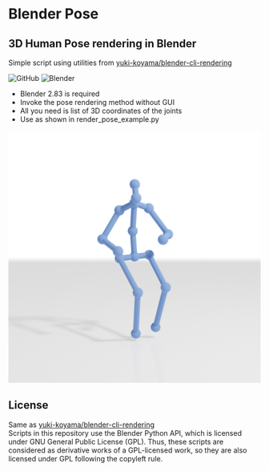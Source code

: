 # Blender Pose 
## 3D Human Pose rendering in Blender
Simple script using utilities from [yuki-koyama/blender-cli-rendering](https://github.com/yuki-koyama/blender-cli-rendering)

![GitHub](https://img.shields.io/github/license/yuki-koyama/blender-cli-rendering)
![Blender](https://img.shields.io/badge/blender-2.83-brightgreen)

- Blender 2.83 is required
- Invoke the pose rendering method without GUI
- All you need is list of 3D coordinates of the joints
- Use as shown in render_pose_example.py

<img src="output/pose0001.png">

## License
Same as [yuki-koyama/blender-cli-rendering](https://github.com/yuki-koyama/blender-cli-rendering)  
Scripts in this repository use the Blender Python API, which is licensed under GNU General Public License (GPL). Thus, these scripts are considered as derivative works of a GPL-licensed work, so they are also licensed under GPL following the copyleft rule.
